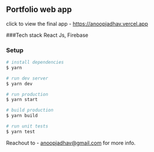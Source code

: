 ## Portfolio web app

click to view the final app - https://anoopjadhav.vercel.app

###Tech stack
React Js, Firebase

### Setup

```bash
# install dependencies
$ yarn

# run dev server
$ yarn dev

# run production
$ yarn start

# build production
$ yarn build

# run unit tests
$ yarn test
```

Reachout to - anoopjadhav@gmail.com for more info.
